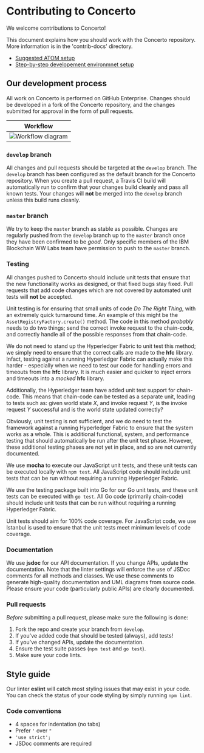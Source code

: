 # Contributing to Concerto
We welcome contributions to Concerto!

This document explains how you should work with the Concerto repository.  More information is in the 'contrib-docs' directory.

* [Suggested ATOM setup](./contrib-notes/atom-setup.md)
* [Step-by-step developement environmnet setup](./contrib-notes/getting-started.md)

## Our development process

All work on Concerto is performed on GitHub Enterprise. Changes should be developed in a fork of the Concerto repository, and the changes submitted for approval in the form of pull requests.

| Workflow |
| :-----: |
|![Workflow diagram](docs/source/png/Contributing.Diagram.png)|

### `develop` branch

All changes and pull requests should be targeted at the `develop` branch. The `develop` branch has been configured as the default branch for the Concerto repository. When you create a pull request, a Travis CI build will automatically run to confirm that your changes build cleanly and pass all known tests. Your changes will **not** be merged into the `develop` branch unless this build runs cleanly.

### `master` branch

We try to keep the `master` branch as stable as possible. Changes are regularly pushed from the `develop` branch up to the `master` branch once they have been confirmed to be *good*. Only specific members of the IBM Blockchain WW Labs team have permission to push to the `master` branch.

### Testing

All changes pushed to Concerto should include unit tests that ensure that the new functionality works as designed, or that fixed bugs stay fixed. Pull requests that add code changes which are not covered by automated unit tests will **not** be accepted.

Unit testing is for ensuring that small units of code *Do The Right Thing*, with an extremely quick turnaround time. An example of this might be the `AssetRegistryFactory.create()` method. The code in this method *probably* needs to do two things; send the correct invoke request to the chain-code, and correctly handle all of the possible responses from that chain-code.

We do not need to stand up the Hyperledger Fabric to unit test this method; we simply need to ensure that the correct calls are made to the **hfc** library. Infact, testing against a running Hyperledger Fabric can actually make this harder - especially when we need to test our code for handling errors and timeouts from the **hfc** library. It is much easier and quicker to inject errors and timeouts into a *mocked* **hfc** library.

Additionally, the Hyperledger team have added unit test support for chain-code. This means that chain-code can be tested as a separate unit, leading to tests such as: given world state *X*, and invoke request *Y*, is the invoke request *Y* successful and is the world state updated correctly?

Obviously, unit testing is not sufficient, and we do need to test the framework against a running Hyperledger Fabric to ensure that the system works as a whole. This is additional functional, system, and performance testing that should automatically be run after the unit test phase. However, these additional testing phases are not yet in place, and so are not currently documented.

We use **mocha** to execute our JavaScript unit tests, and these unit tests can be executed locally with `npm test`. All JavaScript code should include unit tests that can be run without requiring a running Hyperledger Fabric.

We use the testing package built into Go for our Go unit tests, and these unit tests can be executed with `go test`. All Go code (primarily chain-code) should include unit tests that can be run without requiring a running Hyperledger Fabric.

Unit tests should aim for 100% code coverage. For JavaScript code, we use Istanbul is used to ensure that the unit tests meet minimum levels of code coverage.

### Documentation

We use **jsdoc** for our API documentation. If you change APIs, update the documentation. Note that the linter settings
will enforce the use of JSDoc comments for all methods and classes. We use these comments to generate high-quality
documentation and UML diagrams from source code. Please ensure your code (particularly public APIs) are clearly
documented.

### Pull requests

*Before* submitting a pull request, please make sure the following is done:

1. Fork the repo and create your branch from `develop`.
2. If you've added code that should be tested (always), add tests!
3. If you've changed APIs, update the documentation.
4. Ensure the test suite passes (`npm test` and `go test`).
5. Make sure your code lints.

## Style guide

Our linter **eslint** will catch most styling issues that may exist in your code. You can check the status of your code styling by simply running `npm lint`.

### Code conventions

* 4 spaces for indentation (no tabs)
* Prefer `'` over `"`
* `'use strict';`
* JSDoc comments are required
